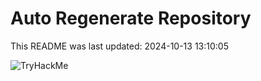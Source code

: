 # Auto Regenerate Repository

This README was last updated: 2024-10-13 13:10:05

 ![TryHackMe](https://tryhackme.com/badge/533634)